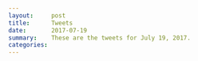 ```yaml
---
layout:     post
title:      Tweets
date:       2017-07-19
summary:    These are the tweets for July 19, 2017.
categories:
---
```


